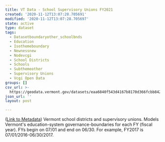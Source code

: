 ```yaml
---
title: VT Data - School Supervisory Unions FY2021
created: '2020-11-12T13:07:28.705691'
modified: '2020-11-12T13:07:28.705697'
state: active
type: dataset
tags:
  - Datasetboundaryother_schoolbnds
  - Education
  - Isothemeboundary
  - Newnessnew
  - Nodevcgi
  - School Districts
  - Schools
  - Subthemeother
  - Supervisory Unions
  - Vcgi Open Data
groups: []
csv_url: >-
  https://geodata.vermont.gov/datasets/eaa6840f543d4167b8170d366fcbb842_52.csv?outSR=%7B%22latestWkid%22%3A32145%2C%22wkid%22%3A32145%7D
json_url: ''
layout: post

---
```

(<a href='https://maps.vcgi.vermont.gov/gisdata/metadata/BoundaryOther_SCHOOLBNDS.htm' rel='nofollow ugc' target='_blank'>Link to Metadata</a>) Vermont school districts and supervisory unions. Models Vermont's education-system governance-boundaries for each FY (fiscal year). FYs begin on 07/01 and end on 06/30. For example, FY2017 is 07/01/2016-06/30/2017.
